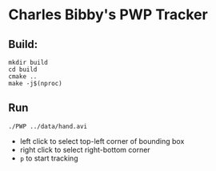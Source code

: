 # Charles Bibby's PWP Tracker

## Build:

```
mkdir build
cd build
cmake ..
make -j$(nproc)
```

## Run
```
./PWP ../data/hand.avi
```

- left click to select top-left corner of bounding box
- right click to select right-bottom corner
- `p` to start tracking